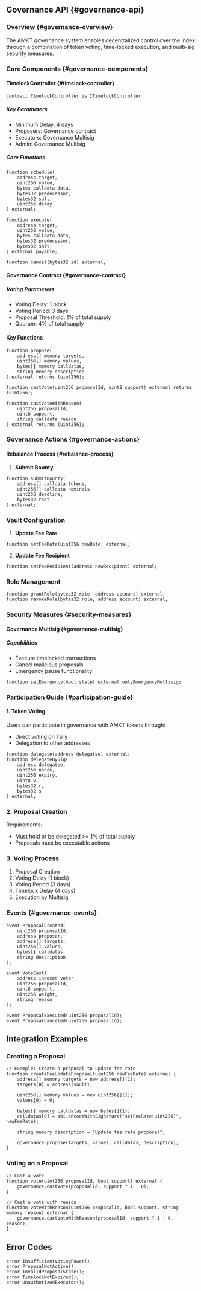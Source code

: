 ## Governance API {#governance-api}

### Overview {#governance-overview}

The AMKT governance system enables decentralized control over the index through a combination of token voting, time-locked execution, and multi-sig security measures.

### Core Components {#governance-components}

#### TimelockController {#timelock-controller}

```solidity
contract TimelockController is ITimelockController
```

##### Key Parameters
- Minimum Delay: 4 days
- Proposers: Governance contract
- Executors: Governance Multisig
- Admin: Governance Multisig

##### Core Functions

```solidity
function schedule(
    address target,
    uint256 value,
    bytes calldata data,
    bytes32 predecessor,
    bytes32 salt,
    uint256 delay
) external;

function execute(
    address target,
    uint256 value,
    bytes calldata data,
    bytes32 predecessor,
    bytes32 salt
) external payable;

function cancel(bytes32 id) external;
```

#### Governance Contract {#governance-contract}

##### Voting Parameters
- Voting Delay: 1 block
- Voting Period: 3 days
- Proposal Threshold: 1% of total supply
- Quorum: 4% of total supply

#### Key Functions

```solidity
function propose(
    address[] memory targets,
    uint256[] memory values,
    bytes[] memory calldatas,
    string memory description
) external returns (uint256);

function castVote(uint256 proposalId, uint8 support) external returns (uint256);

function castVoteWithReason(
    uint256 proposalId,
    uint8 support,
    string calldata reason
) external returns (uint256);
```

### Governance Actions {#governance-actions}

#### Rebalance Process {#rebalance-process}

1. **Submit Bounty**
```solidity
function submitBounty(
    address[] calldata tokens,
    uint256[] calldata nominals,
    uint256 deadline,
    bytes32 root
) external;
```

### Vault Configuration

1. **Update Fee Rate**
```solidity
function setFeeRate(uint256 newRate) external;
```

2. **Update Fee Recipient**
```solidity
function setFeeRecipient(address newRecipient) external;
```

### Role Management

```solidity
function grantRole(bytes32 role, address account) external;
function revokeRole(bytes32 role, address account) external;
```

### Security Measures {#security-measures}

#### Governance Multisig {#governance-multisig}

##### Capabilities
- Execute timelocked transactions
- Cancel malicious proposals
- Emergency pause functionality

```solidity
function setEmergency(bool state) external onlyEmergencyMultisig;
```

### Participation Guide {#participation-guide}

#### 1. Token Voting
Users can participate in governance with AMKT tokens through:
- Direct voting on Tally
- Delegation to other addresses

```solidity
function delegate(address delegatee) external;
function delegateBySig(
    address delegatee,
    uint256 nonce,
    uint256 expiry,
    uint8 v,
    bytes32 r,
    bytes32 s
) external;
```

### 2. Proposal Creation
Requirements:
- Must hold or be delegated >= 1% of total supply
- Proposals must be executable actions

### 3. Voting Process
1. Proposal Creation
2. Voting Delay (1 block)
3. Voting Period (3 days)
4. Timelock Delay (4 days)
5. Execution by Multisig

### Events {#governance-events}

```solidity
event ProposalCreated(
    uint256 proposalId,
    address proposer,
    address[] targets,
    uint256[] values,
    bytes[] calldatas,
    string description
);

event VoteCast(
    address indexed voter,
    uint256 proposalId,
    uint8 support,
    uint256 weight,
    string reason
);

event ProposalExecuted(uint256 proposalId);
event ProposalCanceled(uint256 proposalId);
```

## Integration Examples

### Creating a Proposal
```solidity
// Example: Create a proposal to update fee rate
function createFeeUpdateProposal(uint256 newFeeRate) external {
    address[] memory targets = new address[](1);
    targets[0] = address(vault);
    
    uint256[] memory values = new uint256[](1);
    values[0] = 0;
    
    bytes[] memory calldatas = new bytes[](1);
    calldatas[0] = abi.encodeWithSignature("setFeeRate(uint256)", newFeeRate);
    
    string memory description = "Update fee rate proposal";
    
    governance.propose(targets, values, calldatas, description);
}
```

### Voting on a Proposal
```solidity
// Cast a vote
function vote(uint256 proposalId, bool support) external {
    governance.castVote(proposalId, support ? 1 : 0);
}

// Cast a vote with reason
function voteWithReason(uint256 proposalId, bool support, string memory reason) external {
    governance.castVoteWithReason(proposalId, support ? 1 : 0, reason);
}
```

## Error Codes

```solidity
error InsufficientVotingPower();
error ProposalNotActive();
error InvalidProposalState();
error TimelockNotExpired();
error UnauthorizedExecutor();
```
